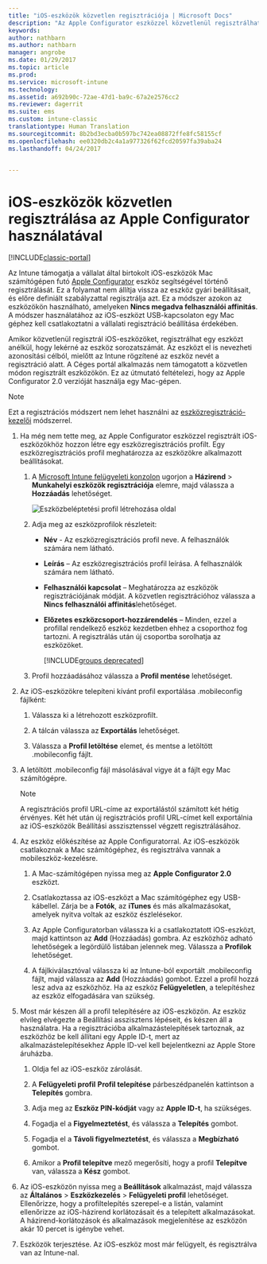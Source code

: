 ```yaml
---
title: "iOS-eszközök közvetlen regisztrációja | Microsoft Docs"
description: "Az Apple Configurator eszközzel közvetlenül regisztrálhatja a vállalati tulajdonú iOS-eszközöket egy előre meghatározott szabályzattal. Ehhez csatlakoztassa azokat USB-kapcsolattal egy Mac géphez."
keywords: 
author: nathbarn
ms.author: nathbarn
manager: angrobe
ms.date: 01/29/2017
ms.topic: article
ms.prod: 
ms.service: microsoft-intune
ms.technology: 
ms.assetid: a692b90c-72ae-47d1-ba9c-67a2e2576cc2
ms.reviewer: dagerrit
ms.suite: ems
ms.custom: intune-classic
translationtype: Human Translation
ms.sourcegitcommit: 8b2bd3ecba0b597bc742ea08872ffe8fc58155cf
ms.openlocfilehash: ee0320db2c4a1a977326f62fcd20597fa39aba24
ms.lasthandoff: 04/24/2017


---
```


# <a name="directly-enroll-ios-devices-by-using-apple-configurator"></a>iOS-eszközök közvetlen regisztrálása az Apple Configurator használatával

[!INCLUDE[classic-portal](../includes/classic-portal.md)]

Az Intune támogatja a vállalat által birtokolt iOS-eszközök Mac számítógépen futó [Apple Configurator](http://go.microsoft.com/fwlink/?LinkId=518017) eszköz segítségével történő regisztrálását. Ez a folyamat nem állítja vissza az eszköz gyári beállításait, és előre definiált szabályzattal regisztrálja azt. Ez a módszer azokon az eszközökön használható, amelyeken **Nincs megadva felhasználói affinitás**. A módszer használatához az iOS-eszközt USB-kapcsolaton egy Mac géphez kell csatlakoztatni a vállalati regisztráció beállítása érdekében.

Amikor közvetlenül regisztrál iOS-eszközöket, regisztrálhat egy eszközt anélkül, hogy lekérné az eszköz sorozatszámát. Az eszközt el is nevezheti azonosítási célból, mielőtt az Intune rögzítené az eszköz nevét a regisztráció alatt. A Céges portál alkalmazás nem támogatott a közvetlen módon regisztrált eszközökön. Ez az útmutató feltételezi, hogy az Apple Configurator 2.0 verzióját használja egy Mac-gépen.

>[!NOTE]
>Ezt a regisztrációs módszert nem lehet használni az [eszközregisztráció-kezelői](enroll-corporate-owned-devices-with-the-device-enrollment-manager-in-microsoft-intune.md) módszerrel.

1.  Ha még nem tette meg, az Apple Configurator eszközzel regisztrált iOS-eszközökhöz hozzon létre egy eszközregisztrációs profilt. Egy eszközregisztrációs profil meghatározza az eszközökre alkalmazott beállításokat.

    1.  A [Microsoft Intune felügyeleti konzolon](https://manage.microsoft.com) ugorjon a **Házirend** &gt; **Munkahelyi eszközök regisztrációja** elemre, majd válassza a **Hozzáadás** lehetőséget.

        ![Eszközbeléptetési profil létrehozása oldal](../media/pol-sa-corp-enroll.png)

    2.  Adja meg az eszközprofilok részleteit:

        -   **Név** - Az eszközregisztrációs profil neve. A felhasználók számára nem látható.

        -   **Leírás** – Az eszközregisztrációs profil leírása. A felhasználók számára nem látható.

        -   **Felhasználói kapcsolat** – Meghatározza az eszközök regisztrációjának módját. A közvetlen regisztrációhoz válassza a **Nincs felhasználói affinitás**lehetőséget.

        -   **Előzetes eszközcsoport-hozzárendelés** – Minden, ezzel a profillal rendelkező eszköz kezdetben ehhez a csoporthoz fog tartozni. A regisztrálás után új csoportba sorolhatja az eszközöket.

            [!INCLUDE[groups deprecated](../includes/group-deprecation.md)]

    3.  Profil hozzáadásához válassza a **Profil mentése** lehetőséget.

5.  Az iOS-eszközökre telepíteni kívánt profil exportálása .mobileconfig fájlként:

    1.   Válassza ki a létrehozott eszközprofilt.

    2.   A tálcán válassza az **Exportálás** lehetőséget.

    3.   Válassza a **Profil letöltése** elemet, és mentse a letöltött .mobileconfig fájlt.

6.  A letöltött .mobileconfig fájl másolásával vigye át a fájlt egy Mac számítógépre.
    > [!NOTE]
    > A regisztrációs profil URL-címe az exportálástól számított két hétig érvényes. Két hét után új regisztrációs profil URL-címet kell exportálnia az iOS-eszközök Beállítási asszisztenssel végzett regisztrálásához.

7.  Az eszköz előkészítése az Apple Configuratorral. Az iOS-eszközök csatlakoznak a Mac számítógéphez, és regisztrálva vannak a mobileszköz-kezelésre.

    1.  A Mac-számítógépen nyissa meg az **Apple Configurator 2.0** eszközt.

    2.  Csatlakoztassa az iOS-eszközt a Mac számítógéphez egy USB-kábellel. Zárja be a **Fotók**, az **iTunes** és más alkalmazásokat, amelyek nyitva voltak az eszköz észlelésekor.

    3.  Az Apple Configuratorban válassza ki a csatlakoztatott iOS-eszközt, majd kattintson az **Add** (Hozzáadás) gombra. Az eszközhöz adható lehetőségek a legördülő listában jelennek meg. Válassza a **Profilok** lehetőséget.

    4.  A fájlkiválasztóval válassza ki az Intune-ból exportált .mobileconfig fájlt, majd válassza az **Add** (Hozzáadás) gombot. Ezzel a profil hozzá lesz adva az eszközhöz.  Ha az eszköz **Felügyeletlen**, a telepítéshez az eszköz elfogadására van szükség.

8.  Most már készen áll a profil telepítésére az iOS-eszközön. Az eszköz elvileg elvégezte a Beállítási asszisztens lépéseit, és készen áll a használatra. Ha a regisztrációba alkalmazástelepítések tartoznak, az eszközhöz be kell állítani egy Apple ID-t, mert az alkalmazástelepítésekhez Apple ID-vel kell bejelentkezni az Apple Store áruházba.

    1.  Oldja fel az iOS-eszköz zárolását.

    2.  A **Felügyeleti profil** **Profil telepítése** párbeszédpanelén kattintson a **Telepítés** gombra.

    3.  Adja meg az **Eszköz PIN-kódját** vagy az **Apple ID-t**, ha szükséges.

    4.  Fogadja el a **Figyelmeztetést**, és válassza a **Telepítés** gombot.

    5.  Fogadja el a **Távoli figyelmeztetést**, és válassza a **Megbízható** gombot.

    6.  Amikor a **Profil telepítve** mező megerősíti, hogy a profil **Telepítve** van, válassza a **Kész** gombot.

9.  Az iOS-eszközön nyissa meg a **Beállítások** alkalmazást, majd válassza az **Általános** &gt; **Eszközkezelés** &gt; **Felügyeleti profil** lehetőséget. Ellenőrizze, hogy a profiltelepítés szerepel-e a listán, valamint ellenőrizze az iOS-házirend korlátozásait és a telepített alkalmazásokat. A házirend-korlátozások és alkalmazások megjelenítése az eszközön akár 10 percet is igénybe vehet.

10.  Eszközök terjesztése. Az iOS-eszköz most már felügyelt, és regisztrálva van az Intune-nal.

